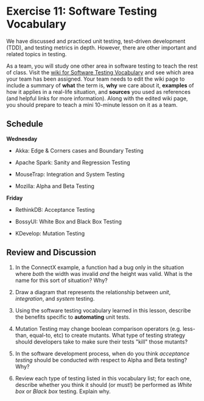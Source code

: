 # Exercise 11: Software Testing Vocabulary

We have discussed and practiced unit testing, test-driven development (TDD), and testing metrics in depth. However, there are other important and related topics in testing.

As a team, you will study one other area in software testing to teach the rest of class. Visit the [wiki for Software Testing Vocabulary](https://github.com/ChicoState/SoftwareEngineering/wiki/Software-Testing-Vocabulary) and see which area your team has been assigned. Your team needs to edit the wiki page to include a summary of **what** the term is, **why** we care about it, **examples** of how it applies in a real-life situation, and **sources** you used as references (and helpful links for more information). Along with the edited wiki page, you should prepare to teach a mini 10-minute lesson on it as a team.

## Schedule

**Wednesday**

* Akka: Edge & Corners cases and Boundary Testing

* Apache Spark: Sanity and Regression Testing

* MouseTrap: Integration and System Testing

* Mozilla: Alpha and Beta Testing

**Friday**

* RethinkDB: Acceptance Testing

* BossyUI: White Box and Black Box Testing

* KDevelop: Mutation Testing

## Review and Discussion

1) In the ConnectX example, a function had a bug only in the situation where *both* the width was invalid *and* the height was valid. What is the name for this sort of situation? Why?

2) Draw a diagram that represents the relationship between *unit*, *integration*, and *system* testing.

3) Using the software testing vocabulary learned in this lesson, describe the benefits specific to **automating** unit tests.

4) Mutation Testing may change boolean comparison operators (e.g. less-than, equal-to, etc) to create mutants. What type of testing strategy should developers take to make sure their tests "kill" those mutants?

5) In the software development process, when do you think *acceptance testing* should be conducted with respect to Alpha and Beta testing? Why?

6) Review each type of testing listed in this vocabulary list; for each one, describe whether you think it should (or must!) be performed as *White box* or *Black box* testing. Explain why.
